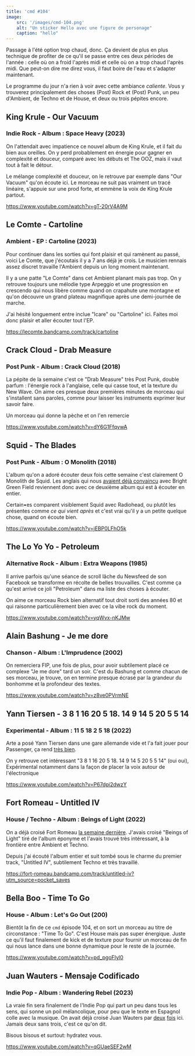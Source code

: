```yaml
---
title: 'cmd #104'
image:
    src: '/images/cmd-104.png'
    alt: "Un sticker Hello avec une figure de personage"
    caption: "hello"
---
```


Passage à l'été option trop chaud, donc. Ça devient de plus en plus technique de profiter de ce qu'il se passe entre ces deux périodes de l'année : celle où on a froid l'après midi et celle où on a trop chaud l'après midi. Que peut-on dire me direz vous, il faut boire de l'eau et s'adapter maintenant.

Le programme du jour n'a rien à voir avec cette ambiance _caliente_. Vous y trouverez principalement des choses (Post) Rock et (Post) Punk, un peu d'Ambient, de Techno et de House, et deux ou trois pépites encore.



## King Krule - Our Vacuum

### Indie Rock - Album : Space Heavy (2023)

On l'attendait avec impatience ce nouvel album de King Krule, et il fait du bien aux oreilles. On y perd probablement en énergie pour gagner en complexité et douceur, comparé avec les débuts et The OOZ, mais il vaut tout à fait le détour.

Le mélange complexité et douceur, on le retrouve par exemple dans "Our Vacuum" qu'on écoute ici. Le morceau ne suit pas vraiment un tracé linéaire, s'appuie sur une prod forte, et emmène la voix de King Krule partout.

https://www.youtube.com/watch?v=gT-20rV4A9M



## Le Comte - Cartoline

### Ambient - EP : Cartoline (2023)

Pour continuer dans les sorties qui font plaisir et qui ramènent au passé, voici Le Comte, que j'écoutais il y a 7 ans déjà je crois. Le musicien rennais assez discret travaille l'Ambient depuis un long moment maintenant.

Il y a une patte "Le Comte" dans cet Ambient planant mais pas trop. On y retrouve toujours une mélodie type Arpeggio et une progression en crescendo qui nous libère comme quand on crapahute une montagne et qu'on découvre un grand plateau magnifique après une demi-journée de marche.

J'ai hésité longuement entre inclue "Icare" ou "Cartoline" ici. Faites moi donc plaisir et aller écouter tout l'EP.

https://lecomte.bandcamp.com/track/cartoline



## Crack Cloud - Drab Measure

### Post Punk - Album : Crack Cloud (2018)

La pépite de la semaine c'est ce "Drab Measure" très Post Punk, double parfum : l'énergie rock à l'anglaise, celle qui casse tout, et la texture du New Wave. On aime ces presque deux premières minutes de morceau qui s'installent sans paroles, comme pour laisser les instruments exprimer leur savoir faire.

Un morceau qui donne la pèche et on l'en remercie

https://www.youtube.com/watch?v=dY6G1FfqywA



## Squid - The Blades

### Post Punk - Album : O Monolith (2018)

L'album qu'on a adoré écouter deux fois cette semaine c'est clairement O Monolith de Squid. Les anglais qui nous [avaient déjà convaincu](https://cmd.wuips.com/post/2022-02-11-cmd-34) avec Bright Green Field reviennent donc avec ce deuxième album qui est à écouter en entier.

Certain•es comparent visiblement Squid avec Radiohead, ou plutôt les présentes comme _ce qui vient après_ et c'est vrai qu'il y a un petite quelque chose, quand on écoute bien.

https://www.youtube.com/watch?v=jEBP0LFhO5k



## The Lo Yo Yo - Petroleum

### Alternative Rock - Album : Extra Weapons (1985)

Il arrive parfois qu'une séance de scroll lâche du Newsfeed de son Facebook se transforme en récolte de belles trouvailles. C'est comme ça qu'est arrivé ce joli "Petroleum" dans ma liste des choses à écouter. 

On aime ce morceau Rock bien alternatif tout droit sorti des années 80 et qui raisonne particulièrement bien avec ce la vibe rock du moment.

https://www.youtube.com/watch?v=yqWvx-nKJMw



## Alain Bashung - Je me dore

### Chanson - Album : L'Imprudence (2002)

On remerciera FIP, une fois de plus, pour avoir subtilement placé ce complexe "Je me dore" tard un soir. C'est du Bashung et comme chacun de ses morceau, je trouve, on en termine presque écrasé par la grandeur du bonhomme et la profondeur des textes.

https://www.youtube.com/watch?v=z8ve0PVrmNE



## Yann Tiersen - 3 8 1 16 20 5 18. 14 9 14 5 20 5 5 14 

### Experimental - Album : 11 5 18 2 5 18 (2022)

Arte a posé Yann Tiersen dans une gare allemande vide et l'a fait jouer pour Passenger, ça rend [très bien](https://www.youtube.com/watch?v=3VwrcdDykdE).

On y retrouve cet intéressant "3 8 1 16 20 5 18. 14 9 14 5 20 5 5 14" (oui oui), Expérimental notamment dans la façon de placer la voix autour de l'électronique

https://www.youtube.com/watch?v=P67dpi2dwzY



## Fort Romeau - Untitled IV

### House / Techno - Album : Beings of Light (2022)

On a déjà croisé Fort Romeau [la semaine dernière](https://cmd.wuips.com/post/2023-06-09-cmd-103). J'avais croisé "Beings of Light" tiré de l'album éponyme et l'avais trouvé très intéressant, à la frontière entre Ambient et Techno.

Depuis j'ai écouté l'album entier et suit tombé sous le charme du premier track, "Untitled IV", subtilement Techno et très travaillé.

https://fort-romeau.bandcamp.com/track/untitled-iv?utm_source=pocket_saves



## Bella Boo - Time To Go

### House - Album : Let's Go Out (200)

Bientôt la fin de ce `cmd` épisode 104, et on sort un morceau au titre de circonstance : "Time To Go". C'est House mais pas super énergique. Juste ce qu'il faut finalement de kick et de texture pour fournir un morceau de fin qui nous lance dans une bonne dynamique pour le reste de la journée.

https://www.youtube.com/watch?v=pd_pgoFIyl0



## Juan Wauters - Mensaje Codificado

### Indie Pop - Album : Wandering Rebel (2023)

La vraie fin sera finalement de l'Indie Pop qui part un peu dans tous les sens, qui sonne un poil mélancolique, pour peu que le texte en Espagnol colle avec la musique. On avait déjà croisé Juan Wauters par [deux](https://cmd.wuips.com/post/2022-12-16-cmd-78) [fois](https://cmd.wuips.com/post/2021-12-31-cmd-28) ici. Jamais deux sans trois, c'est ce qu'on dit.

Bisous bisous et surtout: hydratez vous.

https://www.youtube.com/watch?v=qGUaeSEF2wM

